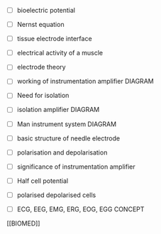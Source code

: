 - [ ] bioelectric potential 

- [ ] Nernst equation
- [ ] tissue electrode interface
- [ ] electrical activity of a muscle
- [ ] electrode theory
- [ ] working of instrumentation amplifier DIAGRAM
- [ ] Need for isolation
- [ ] isolation amplifier DIAGRAM
- [ ] Man instrument system DIAGRAM
- [ ] basic structure of needle electrode
- [ ] polarisation and depolarisation
- [ ] significance of instrumentation amplifier 
- [ ] Half cell potential 
- [ ] polarised depolarised cells
- [ ] ECG, EEG, EMG, ERG, EOG, EGG  CONCEPT










[[BIOMED]]
